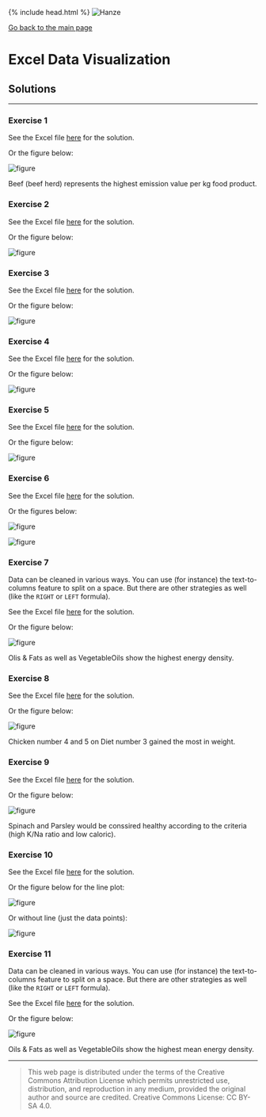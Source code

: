 {% include head.html %}
![Hanze](../hanze/hanze.png)

[Go back to the main page](../index.md)


# Excel Data Visualization

## Solutions

---

### Exercise 1

See the Excel file [here](./files_13_data_visualization_solutions/exercise01/exercise01.xlsx) for the solution.

Or the figure below:

![figure](./files_13_data_visualization_solutions/exercise01/fig01.png)


Beef (beef herd) represents the highest emission value per kg food product.


### Exercise 2

See the Excel file [here](./files_13_data_visualization_solutions/exercise02/exercise02.xlsx) for the solution.

Or the figure below:

![figure](./files_13_data_visualization_solutions/exercise02/fig01.png)

### Exercise 3

See the Excel file [here](./files_13_data_visualization_solutions/exercise03/exercise03.xlsx) for the solution.

Or the figure below:

![figure](./files_13_data_visualization_solutions/exercise03/fig01.png)

### Exercise 4

See the Excel file [here](./files_13_data_visualization_solutions/exercise04/exercise04.xlsx) for the solution.

Or the figure below:

![figure](./files_13_data_visualization_solutions/exercise04/fig01.png)


### Exercise 5

See the Excel file [here](./files_13_data_visualization_solutions/exercise05/exercise05.xlsx) for the solution.

Or the figure below:

![figure](./files_13_data_visualization_solutions/exercise05/fig01.png)


### Exercise 6

See the Excel file [here](./files_13_data_visualization_solutions/exercise06/exercise06.xlsx) for the solution.

Or the figures below:

![figure](./files_13_data_visualization_solutions/exercise06/fig01.png)

![figure](./files_13_data_visualization_solutions/exercise06/fig02.png)


### Exercise 7

Data can be cleaned in various ways. You can use (for instance) the text-to-columns feature to split on a space. But there are other strategies as well (like the `RIGHT` or `LEFT` formula).

See the Excel file [here](./files_13_data_visualization_solutions/exercise07/exercise07.xlsx) for the solution.

Or the figure below:

![figure](./files_13_data_visualization_solutions/exercise07/fig01.png)

Olis & Fats as well as VegetableOils show the highest energy density.  


### Exercise 8

See the Excel file [here](./files_13_data_visualization_solutions/exercise08/exercise08.xlsx) for the solution.

Or the figure below:

![figure](./files_13_data_visualization_solutions/exercise08/fig01.png)

Chicken number 4 and 5 on Diet number 3 gained the most in weight.  


### Exercise 9

See the Excel file [here](./files_13_data_visualization_solutions/exercise09/exercise09.xlsx) for the solution.

Or the figure below:

![figure](./files_13_data_visualization_solutions/exercise09/fig01.png)

Spinach and Parsley would be conssired healthy according to the criteria (high K/Na ratio and low caloric).  

### Exercise 10

See the Excel file [here](./files_13_data_visualization_solutions/exercise10/exercise10.xlsx) for the solution.

Or the figure below for the line plot:

![figure](./files_13_data_visualization_solutions/exercise10/fig01.png)

Or without line (just the data points):

![figure](./files_13_data_visualization_solutions/exercise10/fig02.png)

### Exercise 11

Data can be cleaned in various ways. You can use (for instance) the text-to-columns feature to split on a space. But there are other strategies as well (like the `RIGHT` or `LEFT` formula).

See the Excel file [here](./files_13_data_visualization_solutions/exercise11/exercise11.xlsx) for the solution.

Or the figure below:

![figure](./files_13_data_visualization_solutions/exercise11/fig01.png)

Oils & Fats as well as VegetableOils show the highest mean energy density.  

---


>This web page is distributed under the terms of the Creative Commons Attribution License which permits unrestricted use, distribution, and reproduction in any medium, provided the original author and source are credited.
>Creative Commons License: CC BY-SA 4.0.

